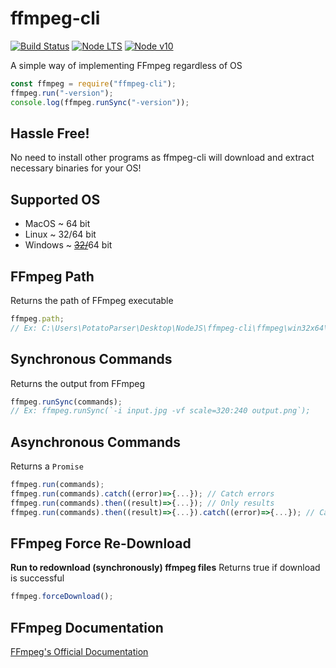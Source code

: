 # ffmpeg-cli
[![Build Status](https://img.shields.io/travis/com/PotatoParser/ffmpeg-cli/master?style=flat-square)](https://travis-ci.com/PotatoParser/ffmpeg-cli) [![Node LTS](https://img.shields.io/badge/Node-LTS-brightgreen.svg?style=flat-square)](https://nodejs.org/en/download/) [![Node v10](https://img.shields.io/badge/Node-v10-brightgreen.svg?style=flat-square)](https://nodejs.org/dist/latest-v10.x/)

A simple way of implementing FFmpeg regardless of OS
```javascript
const ffmpeg = require("ffmpeg-cli");
ffmpeg.run("-version");
console.log(ffmpeg.runSync("-version"));
```
## Hassle Free!
No need to install other programs as ffmpeg-cli will download and extract necessary binaries for your OS!

## Supported OS
+ MacOS ~ 64 bit
+ Linux ~ 32/64 bit
+ Windows ~ [~~32/~~](https://github.com/PotatoParser/ffmpeg-cli/issues/9)64 bit

## FFmpeg Path
Returns the path of FFmpeg executable
```javascript
ffmpeg.path;
// Ex: C:\Users\PotatoParser\Desktop\NodeJS\ffmpeg-cli\ffmpeg\win32x64\bin\ffmpeg.exe
```
## Synchronous Commands
Returns the output from FFmpeg
```javascript
ffmpeg.runSync(commands);
// Ex: ffmpeg.runSync(`-i input.jpg -vf scale=320:240 output.png`);
```
## Asynchronous Commands
Returns a `Promise`
```javascript
ffmpeg.run(commands);
ffmpeg.run(commands).catch((error)=>{...}); // Catch errors
ffmpeg.run(commands).then((result)=>{...}); // Only results
ffmpeg.run(commands).then((result)=>{...}).catch((error)=>{...}); // Catches when errors found
```

## FFmpeg Force Re-Download
**Run to redownload (synchronously) ffmpeg files**
Returns true if download is successful

```javascript
ffmpeg.forceDownload();
```

## FFmpeg Documentation
[FFmpeg's Official Documentation](https://www.ffmpeg.org/ffmpeg.html)
